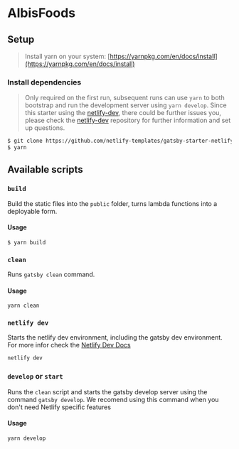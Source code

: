 # AlbisFoods

## Setup

> Install yarn on your system: [https://yarnpkg.com/en/docs/install](https://yarnpkg.com/en/docs/install)

### Install dependencies

> Only required on the first run, subsequent runs can use `yarn` to both
> bootstrap and run the development server using `yarn develop`.
> Since this starter using the [netlify-dev](https://www.netlify.com/products/dev/#how-it-works), there could be further issues you, please check the [netlify-dev](https://github.com/netlify/netlify-dev) repository for further information and set up questions.

```sh
$ git clone https://github.com/netlify-templates/gatsby-starter-netlify-cms
$ yarn
```

## Available scripts

### `build`

Build the static files into the `public` folder, turns lambda functions into a deployable form.

#### Usage

```sh
$ yarn build
```

### `clean`

Runs `gatsby clean` command.

#### Usage

```sh
yarn clean
```

### `netlify dev`

Starts the netlify dev environment, including the gatsby dev environment.
For more infor check the [Netlify Dev Docs](https://github.com/netlify/cli/blob/master/docs/netlify-dev.md)

```sh
netlify dev
```

### `develop` or `start`

Runs the `clean` script and starts the gatsby develop server using the command `gatsby develop`. We recomend using this command when you don't need Netlify specific features

#### Usage

```sh
yarn develop
```
